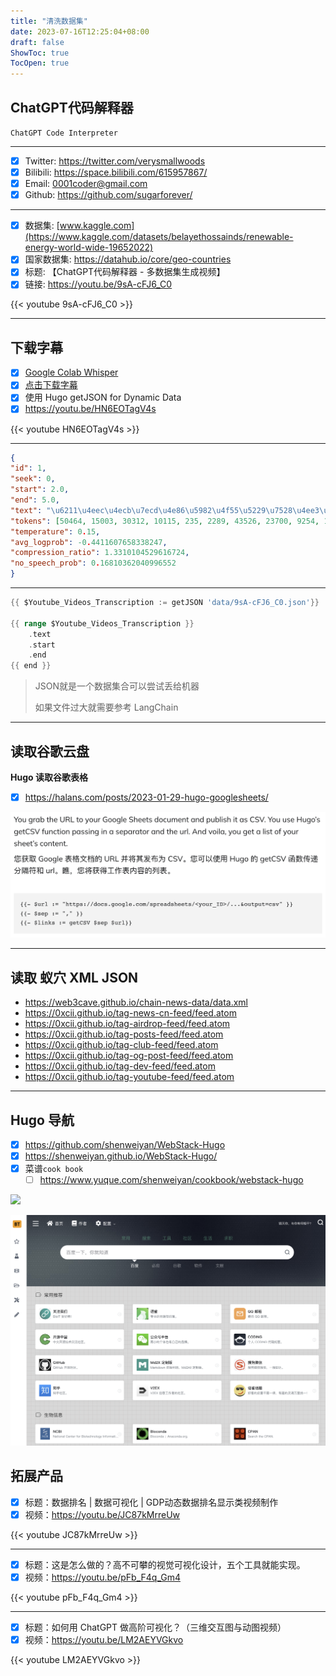 ```yaml
---
title: "清洗数据集"
date: 2023-07-16T12:25:04+08:00
draft: false
ShowToc: true
TocOpen: true
---
```

## ChatGPT代码解释器 

`ChatGPT Code Interpreter` 

---

- [x] Twitter: https://twitter.com/verysmallwoods
- [x] Bilibili: https://space.bilibili.com/615957867/
- [x] Email: 0001coder@gmail.com
- [x] Github: https://github.com/sugarforever/

---

- [x] 数据集: [www.kaggle.com](https://www.kaggle.com/datasets/belayethossainds/renewable-energy-world-wide-19652022)
- [x] 国家数据集: https://datahub.io/core/geo-countries
- [x] 标题: 【ChatGPT代码解释器 - 多数据集生成视频】
- [x] 链接: https://youtu.be/9sA-cFJ6_C0

{{< youtube 9sA-cFJ6_C0 >}}

---

## 下载字幕

- [x] [Google Colab Whisper](https://colab.research.google.com/github/ArthurFDLR/whisper-youtube/blob/main/whisper_youtube.ipynb)
- [x] [点击下载字幕](https://drive.google.com/file/d/15MCjqaGVToAAf1LSJsueOtaKjWhcndo_/view?usp=sharing)
- [x] 使用 Hugo getJSON for Dynamic Data
- [x] https://youtu.be/HN6EOTagV4s

{{< youtube HN6EOTagV4s >}}

---

```json
{
"id": 1, 
"seek": 0, 
"start": 2.0, 
"end": 5.0, 
"text": "\u6211\u4eec\u4ecb\u7ecd\u4e86\u5982\u4f55\u5229\u7528\u4ee3\u7801\u89e3\u91ca\u5668", 
"tokens": [50464, 15003, 30312, 10115, 235, 2289, 43526, 23700, 9254, 19105, 23230, 223, 17278, 5873, 232, 34386, 50614], 
"temperature": 0.15, 
"avg_logprob": -0.4411607658338247, 
"compression_ratio": 1.3310104529616724, 
"no_speech_prob": 0.16810362040996552
}
```
---
```go
{{ $Youtube_Videos_Transcription := getJSON 'data/9sA-cFJ6_C0.json'}}

{{ range $Youtube_Videos_Transcription }}
    .text
    .start
    .end
{{ end }}
``` 
> JSON就是一个数据集合可以尝试丢给机器
>
> 如果文件过大就需要参考 LangChain

---
## 读取谷歌云盘

**Hugo 读取谷歌表格**
- [x] https://halans.com/posts/2023-01-29-hugo-googlesheets/

![](https://raw.githubusercontent.com/davidpythonseo/web3blog/main/content/post/images/hugo-google-sheets.png)

---
## 读取 蚁穴 XML JSON

- https://web3cave.github.io/chain-news-data/data.xml
- https://0xcii.github.io/tag-news-cn-feed/feed.atom
- https://0xcii.github.io/tag-airdrop-feed/feed.atom
- https://0xcii.github.io/tag-posts-feed/feed.atom
- https://0xcii.github.io/tag-club-feed/feed.atom
- https://0xcii.github.io/tag-og-post-feed/feed.atom
- https://0xcii.github.io/tag-dev-feed/feed.atom
- https://0xcii.github.io/tag-youtube-feed/feed.atom

---

## Hugo 导航

- [x] https://github.com/shenweiyan/WebStack-Hugo
- [x] https://shenweiyan.github.io/WebStack-Hugo/
- [x] 菜谱`cook book`
  - [ ] https://www.yuque.com/shenweiyan/cookbook/webstack-hugo

![](https://github.com/iplaycode/webstack-hugo/blob/master/static/assets/images/preview.gif)

![](https://raw.githubusercontent.com/davidpythonseo/web3blog/main/content/post/images/hugo导航.png)

## 拓展产品

- [x] 标题：数据排名 | 数据可视化 | GDP动态数据排名显示类视频制作
- [x] 视频：https://youtu.be/JC87kMrreUw

{{< youtube JC87kMrreUw >}}

---

- [x] 标题：这是怎么做的？高不可攀的视觉可视化设计，五个工具就能实现。
- [x] 视频：https://youtu.be/pFb_F4q_Gm4

{{< youtube pFb_F4q_Gm4 >}}

---

- [x] 标题：如何用 ChatGPT 做高阶可视化？（三维交互图与动图视频）
- [x] 视频：https://youtu.be/LM2AEYVGkvo

{{< youtube LM2AEYVGkvo >}}